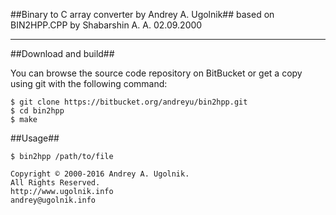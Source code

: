 ##Binary to C array converter by Andrey A. Ugolnik##
based on BIN2HPP.CPP by Shabarshin A. A. 02.09.2000

***

##Download and build##

You can browse the source code repository on BitBucket or get a copy using git with the following command:
```
$ git clone https://bitbucket.org/andreyu/bin2hpp.git
$ cd bin2hpp
$ make
```

##Usage##

```
$ bin2hpp /path/to/file
```

```
Copyright © 2000-2016 Andrey A. Ugolnik.
All Rights Reserved.
http://www.ugolnik.info
andrey@ugolnik.info
```
